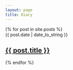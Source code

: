 ```yaml
---
layout: page
title: Diary
---
```

<div>
    {% for post in site.posts %}
        <div class="date">{{ post.date | date_to_string }}</div>
        <h2><a href="{{ post.url }}">{{ post.title }}</a></h2>
    {% endfor %}
</div>